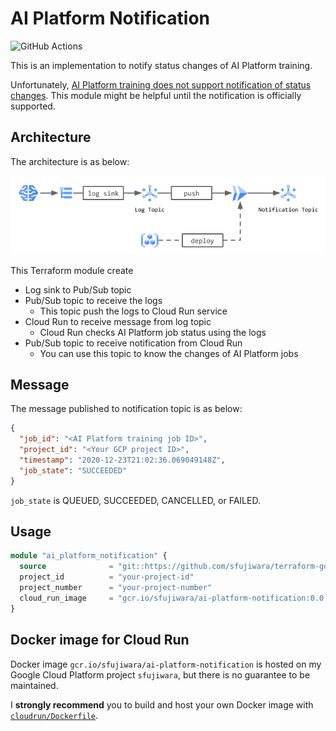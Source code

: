 # AI Platform Notification

![GitHub Actions](https://github.com/sfujiwara/terraform-google-ai-platform-notification/workflows/unit-test/badge.svg)

This is an implementation to notify status changes of AI Platform training.

Unfortunately, [AI Platform training does not support notification of status changes](https://stackoverflow.com/questions/59892910/is-there-a-way-to-be-notified-of-status-changes-in-google-ai-platform-training-j).
This module might be helpful until the notification is officially supported.

## Architecture

The architecture is as below:

<img src="img/architecture.png" width="800"/>

This Terraform module create

- Log sink to Pub/Sub topic
- Pub/Sub topic to receive the logs
  - This topic push the logs to Cloud Run service
- Cloud Run to receive message from log topic
  - Cloud Run checks AI Platform job status using the logs
- Pub/Sub topic to receive notification from Cloud Run
  - You can use this topic to know the changes of AI Platform jobs

## Message

The message published to notification topic is as below:

```json
{
  "job_id": "<AI Platform training job ID>",
  "project_id": "<Your GCP project ID>",
  "timestamp": "2020-12-23T21:02:36.069049148Z",
  "job_state": "SUCCEEDED"
}
```

`job_state` is QUEUED, SUCCEEDED, CANCELLED, or FAILED.

## Usage

```terraform
module "ai_platform_notification" {
  source              = "git::https://github.com/sfujiwara/terraform-google-ai-platform-notification.git?ref=v0.0.2"
  project_id          = "your-project-id"
  project_number      = "your-project-number"
  cloud_run_image     = "gcr.io/sfujiwara/ai-platform-notification:0.0.2"
}
```

## Docker image for Cloud Run

Docker image `gcr.io/sfujiwara/ai-platform-notification` is hosted on my Google Cloud Platform project `sfujiwara`, but there is no guarantee to be maintained.

I **strongly recommend** you to build and host your own Docker image with [`cloudrun/Dockerfile`](cloudrun/Dockerfile).
 